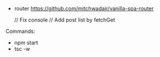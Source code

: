- router https://github.com/mitchwadair/vanilla-spa-router

  // Fix console
  // Add post list by fetchGet

Commands:

- npm start
- tsc -w

